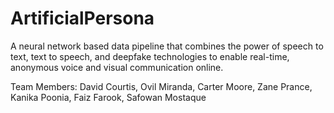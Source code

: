 # ArtificialPersona
A neural network based data pipeline that combines the power of speech to text, text to speech, and deepfake technologies to enable real-time, anonymous voice and visual communication online.

Team Members: David Courtis, Ovil Miranda, Carter Moore, Zane Prance, Kanika Poonia, Faiz Farook, Safowan Mostaque
